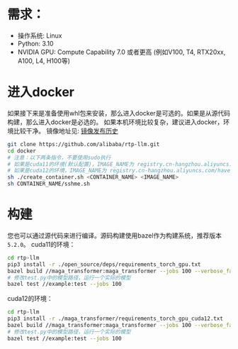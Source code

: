 
# 需求：
* 操作系统: Linux
* Python: 3.10
* NVIDIA GPU: Compute Capability 7.0 或者更高 (例如V100, T4, RTX20xx, A100, L4, H100等)

# 进入docker
如果接下来是准备使用whl包来安装，那么进入docker是可选的。如果是从源代码构建，那么进入docker是必选的。
如果本机环境比较复杂，建议进入docker，环境比较干净。
镜像地址见: [镜像发布历史](./DockerHistory.md)
```bash
git clone https://github.com/alibaba/rtp-llm.git
cd docker
# 注意：以下两条指令，不要使用sudo执行
# 如果是cuda11的环境(默认配置)，IMAGE_NAME为 registry.cn-hangzhou.aliyuncs.com/havenask/rtp_llm:cuda11
# 如果是cuda12的环境，IMAGE_NAME为 registry.cn-hangzhou.aliyuncs.com/havenask/rtp_llm:cuda12
sh ./create_container.sh <CONTAINER_NAME> <IMAGE_NAME>
sh CONTAINER_NAME/sshme.sh
```

# 构建
您也可以通过源代码来进行编译。源码构建使用bazel作为构建系统，推荐版本`5.2.0`。
cuda11的环境：
```bash
cd rtp-llm
pip3 install -r ./open_source/deps/requirements_torch_gpu.txt
bazel build //maga_transformer:maga_transformer --jobs 100 --verbose_failures
# 修改test.py中的模型路径，运行一个实际的模型
bazel test //example:test --jobs 100
```
cuda12的环境：
```bash
cd rtp-llm
pip3 install -r ./maga_transformer/requirements_torch_gpu_cuda12.txt
bazel build //maga_transformer:maga_transformer --jobs 100 --verbose_failures --config=cuda12_2
# 修改test.py中的模型路径，运行一个实际的模型
bazel test //example:test --jobs 100
```